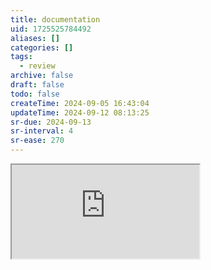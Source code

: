 ```yaml
---
title: documentation
uid: 1725525784492
aliases: []
categories: []
tags:
  - review
archive: false
draft: false
todo: false
createTime: 2024-09-05 16:43:04
updateTime: 2024-09-12 08:13:25
sr-due: 2024-09-13
sr-interval: 4
sr-ease: 270
---
```


<iframe
  class="iframe_full"
  src="https://dict.youdao.com/result?word=documentation&lang=en"
>
</iframe>

